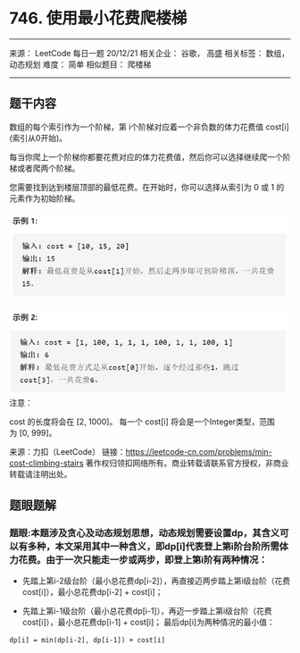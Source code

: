 # 746. 使用最小花费爬楼梯
***
来源： LeetCode 每日一题 20/12/21
相关企业： 谷歌， 高盛
相关标签： 数组， 动态规划
难度： 简单
相似题目： 爬楼梯
***
## 题干内容
数组的每个索引作为一个阶梯，第 i个阶梯对应着一个非负数的体力花费值 cost\[i\](索引从0开始)。

每当你爬上一个阶梯你都要花费对应的体力花费值，然后你可以选择继续爬一个阶梯或者爬两个阶梯。

您需要找到达到楼层顶部的最低花费。在开始时，你可以选择从索引为 0 或 1 的元素作为初始阶梯。

![](https://github.com/jinghehehe/pictures/blob/main/746-1.png)

![](https://github.com/jinghehehe/pictures/blob/main/746-2.png)
注意：

cost 的长度将会在 [2, 1000]。
每一个 cost[i] 将会是一个Integer类型，范围为 [0, 999]。

来源：力扣（LeetCode）
链接：https://leetcode-cn.com/problems/min-cost-climbing-stairs
著作权归领扣网络所有。商业转载请联系官方授权，非商业转载请注明出处。

## 题眼题解
### 题眼:本题涉及贪心及动态规划思想，动态规划需要设置dp，其含义可以有多种，本文采用其中一种含义，即dp[i]代表登上第i阶台阶所需体力花费。由于一次只能走一步或两步，即登上第i阶有两种情况：
- 先踏上第i-2级台阶（最小总花费dp[i-2]），再直接迈两步踏上第i级台阶（花费cost[i]），最小总花费dp[i-2] + cost[i]；

- 先踏上第i-1级台阶（最小总花费dp[i-1]），再迈一步踏上第i级台阶（花费cost[i]），最小总花费dp[i-1] + cost[i]；
最后dp[i]为两种情况的最小值：
```language
dp[i] = min(dp[i-2], dp[i-1]) + cost[i]
```


